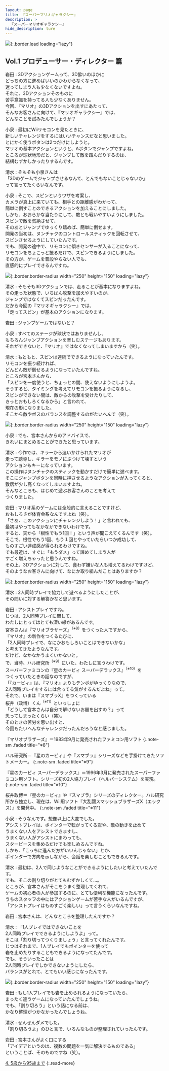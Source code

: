 ```yaml
---
layout: page
title: 『スーパーマリオギャラクシー』
description: >
  『スーパーマリオギャラクシー』
hide_description: ture
---
```


![](/interviews/jp/wii/rmgj/vol1/img/mainvisual.jpg){:.border.lead loading="lazy"}

## Vol.1 プロデューサー・ディレクター 篇

岩田
: 3Dアクションゲームって、3D酔いのほかに<br>どっちの方に進めばいいのかわからなくなって、<br>迷ってしまう人も少なくないですよね。<br>それに、3Dアクションそのものに<br>苦手意識を持ってる人も少なくありません。<br>今回、『マリオ』の3Dアクションを出すにあたって、<br>そんなお客さんに向けて、『マリオギャラクシー』では、<br>どんなことを試みたんでしょうか？

小泉
: 最初にWiiリモコンを見たときに、<br>新しいチャレンジをするにはいいチャンスだなと思いました。<br>とにかく使うボタンは2つだけにしようと。<br>マリオの基本アクションというと、Aボタンでジャンプですよね。<br>ところが球状地形だと、ジャンプして敵を踏んだりするのは、<br>結構むずかしかったりするんです。

清水
: そもそも小泉さんは<br>「3Dのゲームでジャンプさせるなんて、とんでもないことじゃないか」<br>って言ってたくらいなんです。

小泉
: そこで、スピンというワザを考案し、<br>カメラが真上に来ていても、相手との距離感がわかって、<br>簡単に倒すことのできるアクションを加えることにしました。<br>しかも、おおらかな当たりにして、敵とも戦いやすいようにしました。<br>スピンで敵を気絶させて、<br>そのあとジャンプでゆっくり踏めば、簡単に倒せます。<br>開発の当初は、ヌンチャクのコントロールスティックを回転させて、<br>スピンさせるようにしていたんです。<br>でも、開発の途中で、リモコンに傾きセンサーが入ることになって、<br>リモコンをちょこっと振るだけで、スピンできるようにしました。<br>その方が、ゲームを普段やらない人でも、<br>直感的にプレイできるんですね。

![](/interviews/jp/wii/rmgj/vol1/img/photo8.jpg){:.border.border-radius width="250" height="150" loading="lazy"}

清水
: そもそも3Dアクションでは、走ることが基本になりますよね。<br>その走った状態で、いちばん攻撃を加えやすいのが、<br>ジャンプではなくてスピンだったんです。<br>だから今回の『マリオギャラクシー』では、<br>「走ってスピン」が基本のアクションになります。

岩田
: ジャンプゲームではないと？

小泉
: すべてのステージが球状ではありませんし、<br>もちろんジャンプアクションを楽しむステージもあります。<br>それができないと、『マリオ』ではなくなってしまいますから（笑）。

清水
: もともと、スピンは連続でできるようになっていたんです。<br>リモコンを振り続ければ、<br>どんどん敵が倒せるようになっていたんですね。<br>ところが宮本さんから、<br>「スピンを一度使うと、ちょっとの間、使えないようにしようよ。<br>そうすると、タイミングを考えてリモコンを振るようになるし、<br>スピンができない間は、敵からの攻撃を受けたりして、<br>きっとおもしろくなるから」と言われて、<br>現在の形になりました。<br>そこから敵やボスのバランスを調整するのがたいへんで（笑）。

![](/interviews/jp/wii/rmgj/vol1/img/photo9.jpg){:.border.border-radius width="250" height="150" loading="lazy"}

小泉
: でも、宮本さんからのアドバイスで、<br>きれいにまとめることができたと思っています。

清水
: 今作では、キラーから追いかけられたマリオが<br>走って誘導し、キラーをモノにぶつけて壊すという<br>アクションもキーになっています。<br>この操作はヌンチャクのスティックを動かすだけで簡単に遊べます。<br>そこにジャンプボタンを同時に押させるようなアクションが入ってくると、<br>敷居が少し高くなってしまいますよね。<br>そんなところも、はじめて遊ぶお客さんのことを考えて<br>つくりました。

岩田
: マリオ系のゲームには全般的に言えることですけど、<br>おもしろさが体育会系なんですよね（笑）。<br>「さあ、このアクションにチャレンジしよう！」と言われても、<br>最初はやってもなかなかできないわけです。<br>すると、天から「根性でもう1回！」という声が聞こえてくるんです（笑）。<br>そこで、根性でもう1回、もう１回とやっていたらいつか成功して、<br>ものすごい達成感が得られるわけですね。<br>でも最近は、すぐに「もうダメ」って諦めてしまう人が<br>すごく増えちゃったと思うんですね。<br>その上、3Dアクションに対して、食わず嫌いな人も増えてるわけですけど、<br>そのようなお客さんに向けて、なにか取り組んだことはありますか？

![](/interviews/jp/wii/rmgj/vol1/img/photo10.jpg){:.border.border-radius width="250" height="150" loading="lazy"}

清水
: 2人同時プレイで協力して遊べるようにしたことが、<br>その問いに対する解答かなと思います。

岩田
: アシストプレイですね。<br>じつは、2人同時プレイに関して、<br>わたしにとってはとても深い縁があるんです。<br>宮本さんは『マリオブラザーズ』<sup>（※8）</sup>をつくった人ですから、<br>『マリオ』の新作をつくるたびに、<br>「2人同時プレイで、なにかおもしろいことはできないかな」<br>と考えてきたようなんです。<br>だけど、なかなかうまくいかないと。<br>で、当時、ハル研究所<sup>（※9）</sup>にいた、わたしに言うわけです。<br>スーパーファミコンの『星のカービィ スーパーデラックス』<sup>（※10）</sup>を<br>つくっていたときの話なのですが、<br>「『カービィ』は、『マリオ』よりもテンポがゆっくりなので、<br>2人同時プレイをするには合ってる気がするんだよね」って。<br>それで、いまは『スマブラX』をつくっている<br>桜井（政博）くん<sup>（※11）</sup>といっしょに<br>「どうして宮本さんは自分で解けないお題を出すの？」って<br>思ってしまったくらい（笑）。<br>そのときの苦労を思い出すと、<br>今回もたいへんなチャレンジだったんだろうなと感じました。

『マリオブラザーズ』＝1983年9月に発売されたファミコン用ソフト
{:.note-sm .faded title="※8"}

ハル研究所＝『星のカービィ』や『スマブラ』シリーズなどを手掛けてきたソフトメーカー。
{:.note-sm .faded title="※9"}

『星のカービィ スーパーデラックス』＝1996年3月に発売されたスーパーファミコン用ソフト。シリーズ初の2人協力プレイ（ヘルパーシステム）を実現。
{:.note-sm .faded title="※10"}

桜井政博＝『星のカービィ』や『スマブラ』シリーズのディレクター。ハル研究所から独立し、現在は、Wii用ソフト『大乱闘スマッシュブラザーズX（エックス）』を開発中。
{:.note-sm .faded title="※11"}

小泉
: そうなんです。想像以上に大変でした。<br>アシストプレイは、ポインターで転がってくる岩や、敵の動きを止めて<br>うまくない人をアシストできますし、<br>うまくない人がアシストにまわっても、<br>スターピースを集めるだけでも楽しめるんですね。<br>しかも、「こっちに進んだ方がいいんじゃない」とか、<br>ポインターで方向を示しながら、会話を楽しむこともできるんです。

清水
: 最初は、2人で同じようなことができるようにしたいと考えていたんです。<br>でも、そこの割り切りがとてもむずかしくて…。<br>ところが、宮本さんがそこをうまく整理してくれて、<br>ゲームの初心者の人が参加するのに、とても便利な機能になったんです。<br>うちのスタッフの中にはアクションゲームが苦手な人がいるんですが、<br>「アシストプレイはものすごく楽しい」って言うくらいなんですね。

岩田
: 宮本さんは、どんなところを整理したんですか？

清水
: 「1人プレイではできないことを<br>2人同時プレイでできるようにしようよ」って。<br>そこは「割り切ってつくりましょう」と言ってくれたんです。<br>じつはそれまで、1人プレイでもポインターを使って<br>岩を止めたりすることもできるようになってたんです。<br>でも、そういったことは<br>2人同時プレイでしかできないようにしたら、<br>バランスがとれて、とてもいい感じになったんです。

![](/interviews/jp/wii/rmgj/vol1/img/photo11.jpg){:.border.border-radius width="250" height="150" loading="lazy"}

岩田
: もし1人プレイでも岩を止められるようになっていたら、<br>まったく違うゲームになっていたんでしょうね。<br>でも、「割り切ろう」という話になる前は、<br>かなり整理がつかなかったんでしょうね。

清水
: ぜんぜんダメでした。<br>「割り切ろうよ」のひと言で、いろんなものが整理されていったんです。

岩田
: 宮本さんがよく口にする<br>「アイデアというのは、複数の問題を一気に解決するものである」<br>ということば、そのものですね（笑）。

[4. 5歳から95歳まで](4.md)
{:.read-more}

